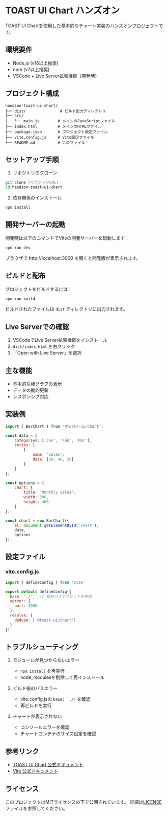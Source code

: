 # TOAST UI Chart ハンズオン

TOAST UI Chartを使用した基本的なチャート実装のハンズオンプロジェクトです。

## 環境要件

- Node.js (v16以上推奨)
- npm (v7以上推奨)
- VSCode + Live Server拡張機能（開発時）

## プロジェクト構成

```
handson-toast-ui-chart/
├── dist/               # ビルド出力ディレクトリ
├── src/
│   └── main.js        # メインのJavaScriptファイル
├── index.html         # メインのHTMLファイル
├── package.json       # プロジェクト設定ファイル
├── vite.config.js     # Vite設定ファイル
└── README.md          # このファイル
```

## セットアップ手順

1. リポジトリのクローン
```bash
git clone [リポジトリURL]
cd handson-toast-ui-chart
```

2. 依存関係のインストール
```bash
npm install
```

## 開発サーバーの起動

開発時は以下のコマンドでViteの開発サーバーを起動します：

```bash
npm run dev
```

ブラウザで http://localhost:3000 を開くと開発版が表示されます。

## ビルドと配布

プロジェクトをビルドするには：

```bash
npm run build
```

ビルドされたファイルは `dist` ディレクトリに出力されます。

## Live Serverでの確認

1. VSCodeでLive Server拡張機能をインストール
2. `dist/index.html` を右クリック
3. 「Open with Live Server」を選択

## 主な機能

- 基本的な棒グラフの表示
- データの動的更新
- レスポンシブ対応

## 実装例

```javascript
import { BarChart } from '@toast-ui/chart';

const data = {
    categories: ['Jan', 'Feb', 'Mar'],
    series: [
        {
            name: 'Sales',
            data: [30, 40, 50]
        }
    ]
};

const options = {
    chart: { 
        title: 'Monthly Sales',
        width: 800, 
        height: 400 
    }
};

const chart = new BarChart({
    el: document.getElementById('chart'),
    data,
    options
});
```

## 設定ファイル

### vite.config.js
```javascript
import { defineConfig } from 'vite'

export default defineConfig({
  base: './',  // 相対パスでアセットを参照
  server: {
    port: 3000
  },
  resolve: {
    dedupe: ['@toast-ui/chart']
  }
})
```

## トラブルシューティング

1. モジュールが見つからないエラー
   - `npm install` を再実行
   - node_modulesを削除して再インストール

2. ビルド後のパスエラー
   - vite.config.jsの `base: './'` を確認
   - 再ビルドを実行

3. チャートが表示されない
   - コンソールエラーを確認
   - チャートコンテナのサイズ設定を確認

## 参考リンク

- [TOAST UI Chart 公式ドキュメント](https://ui.toast.com/tui-chart)
- [Vite 公式ドキュメント](https://vitejs.dev/)

## ライセンス

このプロジェクトはMITライセンスの下で公開されています。
詳細は[LICENSE](LICENSE)ファイルを参照してください。